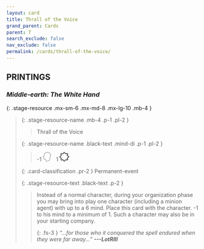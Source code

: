 ```yaml
---
layout: card
title: Thrall of the Voice
grand_parent: Cards
parent: T
search_exclude: false
nav_exclude: false
permalink: /cards/thrall-of-the-voice/
---
```


## PRINTINGS


### _Middle-earth: The White Hand_

{: .stage-resource .mx-sm-6 .mx-md-8 .mx-lg-10 .mb-4 }
> {: .stage-resource-name .mb-4 .p-1 .pl-2 }
> > <div class="card-mp"></div>
> > <div class="card-name">Thrall of the Voice</div>
>
> {: .stage-resource-name .black-text .mind-di .p-1 .pl-2 }
> > -1 ![](/assets/images/mind.svg)&emsp;1 ![](/assets/images/stage-point.svg)
>
> {: .card-classification .pr-2 }
> Permanent-event
>
> {: .stage-resource-text .black-text .p-2 }
> > Instead of a normal character, during your organization phase you may bring into play one character (including a minion agent) with up to a 6 mind. Place this card with the character. -1 to his mind to a minimum of 1. Such a character may also be in your starting company. 
> > 
> > {: .fs-3 } 
> > _“...for those who it conquered the spell endured when they were far away...”_ ***---&#65279;LotRIII*** 
> 

